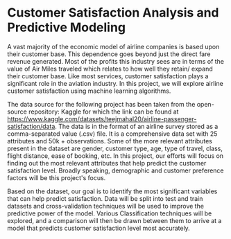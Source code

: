 # Customer Satisfaction Analysis and Predictive Modeling
A vast majority of the economic model of airline companies is based upon their customer base. This dependence goes beyond just the direct fare revenue generated. Most of the profits this industry sees are in terms of the value of Air Miles traveled which relates to how well they retain/ expand their customer base. Like most services, customer satisfaction plays a significant role in the aviation industry. In this project, we will explore airline customer satisfaction using machine learning algorithms. 


The data source for the following project has been taken from the open-source repository: Kaggle for which the link can be found at https://www.kaggle.com/datasets/teejmahal20/airline-passenger-satisfaction/data. The data is in the format of an airline survey stored as a comma-separated value (.csv) file. It is a comprehensive data set with 25 attributes and 50k + observations. Some of the more relevant attributes present in the dataset are gender, customer type, age, type of travel, class, flight distance, ease of booking, etc. In this project, our efforts will focus on finding out the most relevant attributes that help predict the customer satisfaction level. Broadly speaking, demographic and customer preference factors will be this project's focus. 

Based on the dataset, our goal is to identify the most significant variables that can help predict satisfaction. Data will be split into test and train datasets and cross-validation techniques will be used to improve the predictive power of the model. Various Classification techniques will be explored, and a comparison will then be drawn between them to arrive at a model that predicts customer satisfaction level most accurately.
